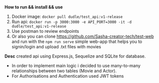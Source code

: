 **How to run && install && use**

1) Docker image: ```docker pull dudle/test_api:v1-release```
2) Run api: ```docker run -p 3000:3000 -e API_PORT=3000 -it -d dudle/test_api:v1-release```
3) Use postman to review endpoints
4) Or also you can clone https://github.com/Sasha-creator-tech/test-web and run with the ```npm run serve``` simple web-app that helps you to signin/login and upload .txt files with movies

**Desc**
created api using Express.js, Sequelize and SQLite for database.

- In order to implement main logic i decided to use many-to-many relationships between two tables (Movie and Actor).
- For Authorisations and Authentication used JWT tokens
